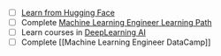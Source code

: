 - [ ]  [Learn from Hugging Face](https://huggingface.co/learn)
- [ ] Complete [Machine Learning Engineer Learning Path](https://www.cloudskillsboost.google/paths/17)
- [ ] Learn courses in [DeepLearning AI](https://www.deeplearning.ai/)
- [ ] Complete [[Machine Learning Engineer DataCamp]]